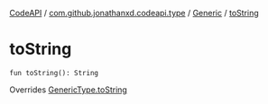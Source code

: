 [CodeAPI](../../index.md) / [com.github.jonathanxd.codeapi.type](../index.md) / [Generic](index.md) / [toString](.)

# toString

`fun toString(): String`

Overrides [GenericType.toString](../-generic-type/to-string.md)

